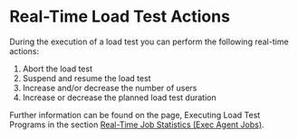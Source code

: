 # Real-Time Load Test Actions

During the execution of a load test you can perform the following real-time actions:

1. Abort the load test
2. Suspend and resume the load test
3. Increase and/or decrease the number of users
4. Increase or decrease the planned load test duration

Further information can be found on the page, Executing Load Test Programs in the section [Real-Time Job Statistics (Exec Agent Jobs)](https://apica-kb.atlassian.net/wiki/spaces/DAZT/pages/28344346/Executing+Load+Test+Programs#Real-Time-Job-Statistics-\(Exec-Agent-Jobs\)).
